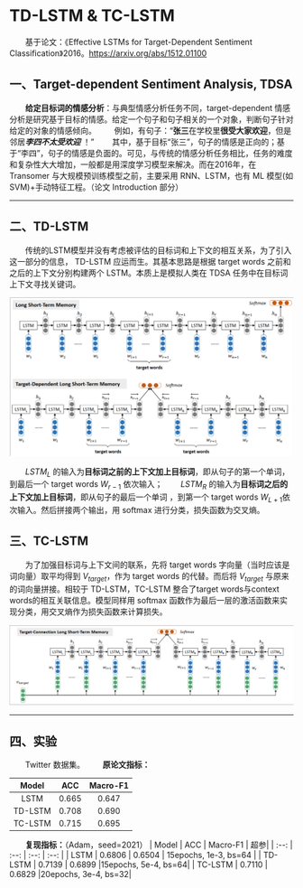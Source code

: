 # TD-LSTM & TC-LSTM
&emsp;&emsp;基于论文：《Effective LSTMs for Target-Dependent Sentiment Classification》2016。https://arxiv.org/abs/1512.01100
## 一、Target-dependent Sentiment Analysis, TDSA
&emsp;&emsp;**给定目标词的情感分析**：与典型情感分析任务不同，target-dependent 情感分析是研究基于目标的情感。给定一个句子和句子相关的一个对象，判断句子针对给定的对象的情感倾向。
&emsp;&emsp;例如，有句子：“**张三**在学校里**很受大家欢迎**，但是邻居***李四不太受欢迎*** ！”
&emsp;&emsp;其中，基于目标“张三”，句子的情感是正向的；基于“李四”，句子的情感是负面的。可见，与传统的情感分析任务相比，任务的难度和复杂性大大增加，一般都是用深度学习模型来解决。而在2016年，在 Transomer 与大规模预训练模型之前，主要采用 RNN、LSTM，也有 ML 模型(如 SVM)+手动特征工程。（论文 Introduction 部分）

---

## 二、TD-LSTM
&emsp;&emsp;传统的LSTM模型并没有考虑被评估的目标词和上下文的相互关系，为了引入这一部分的信息， TD-LSTM 应运而生。其基本思路是根据 target words 之前和之后的上下文分别构建两个 LSTM。本质上是模拟人类在 TDSA 任务中在目标词上下文寻找关键词。

<center><img src="TD-LSTM.png"  style="zoom:30%;" width="100%"/></center>

&emsp;&emsp;$LSTM_L$ 的输入为**目标词之前的上下文加上目标词**，即从句子的第一个单词，到最后一个 target words  $W_{r-1}$ 依次输入；
&emsp;&emsp;$LSTM_R$ 的输入为**目标词之后的上下文加上目标词**，即从句子的最后一个单词  ，到第一个 target words  $W_{L+1}$依次输入。然后拼接两个输出，用 softmax 进行分类，损失函数为交叉熵。

## 三、TC-LSTM
&emsp;&emsp;为了加强目标词与上下文间的联系，先将 target words 字向量（当时应该是词向量）取平均得到 $V_{target}$，作为 target words 的代替。而后将 $V_{target}$ 与原来的词向量拼接。相较于 TD-LSTM，TC-LSTM 整合了target words与context words的相互关联信息。模型同样用 softmax 函数作为最后一层的激活函数来实现分类，用交叉熵作为损失函数来计算损失。
<center><img src="TC-LSTM.png"  style="zoom:30%;" width="100%"/></center>

---

## 四、实验
&emsp;&emsp;Twitter 数据集。
&emsp;&emsp;**原论文指标：**

| Model |  ACC   | Macro-F1  |
|  :--:  |  :--:  | :--:  |
| LSTM  | 0.665 | 0.647 |
| TD-LSTM  | 0.708 | 0.690 |
| TC-LSTM  | 0.715 | 0.695 |

&emsp;&emsp;**复现指标：**（Adam，seed=2021）
| Model |  ACC   | Macro-F1  | 超参|
|  :--:  |  :--:  | :--:  | :--:  |
| LSTM  | 0.6806 | 0.6504 | 15epochs, 1e-3, bs=64 |
| TD-LSTM  | 0.7139 | 0.6899 |15epochs, 5e-4, bs=64|
| TC-LSTM  | 0.7110 | 0.6829 |20epochs, 3e-4, bs=32|

